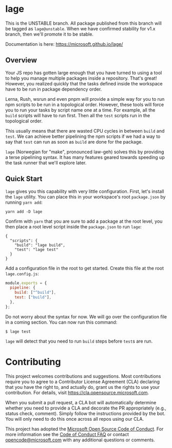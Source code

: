 # lage

This is the UNSTABLE branch. All package published from this branch will be tagged as `lage@unstable`. When we have confirmed stability for v1.x branch, then we'll promote it to be stable.

Documentation is here: https://microsoft.github.io/lage/

## Overview

Your JS repo has gotten large enough that you have turned to using a tool to help you manage multiple packages inside a repository. That's great! However, you realized quickly that the tasks defined inside the workspace have to be run in package dependency order.

Lerna, Rush, wsrun and even pnpm will provide a simple way for you to run npm scripts to be run in a topological order. However, these tools will force you to run your tasks by script name one at a time. For example, all the `build` scripts will have to run first. Then all the `test` scripts run in the topological order.

This usually means that there are wasted CPU cycles in between `build` and `test`. We can achieve better pipelining the npm scripts if we had a way to say that `test` can run as soon as `build` are done for the package.

`lage` (Norwegian for "make", pronounced law-geh) solves this by providing a terse pipelining syntax. It has many features geared towards speeding up the task runner that we'll explore later.

## Quick Start

`lage` gives you this capability with very little configuration. First, let's install the `lage` utility. You can place this in your workspace's root `package.json` by running `yarn add`:

```
yarn add -D lage
```

Confirm with `yarn` that you are sure to add a package at the root level, you then place a root level script inside the `package.json` to run `lage`:

```
{
  "scripts": {
    "build": "lage build",
    "test": "lage test"
  }
}
```

Add a configuration file in the root to get started. Create this file at the root `lage.config.js`:

```js
module.exports = {
  pipeline: {
    build: ["^build"],
    test: ["build"],
  },
};
```

Do not worry about the syntax for now. We will go over the configuration file in a coming section. You can now run this command:

```
$ lage test
```

`lage` will detect that you need to run `build` steps before `test`s are run.



# Contributing

This project welcomes contributions and suggestions.  Most contributions require you to agree to a
Contributor License Agreement (CLA) declaring that you have the right to, and actually do, grant us
the rights to use your contribution. For details, visit https://cla.opensource.microsoft.com.

When you submit a pull request, a CLA bot will automatically determine whether you need to provide
a CLA and decorate the PR appropriately (e.g., status check, comment). Simply follow the instructions
provided by the bot. You will only need to do this once across all repos using our CLA.

This project has adopted the [Microsoft Open Source Code of Conduct](https://opensource.microsoft.com/codeofconduct/).
For more information see the [Code of Conduct FAQ](https://opensource.microsoft.com/codeofconduct/faq/) or
contact [opencode@microsoft.com](mailto:opencode@microsoft.com) with any additional questions or comments.
